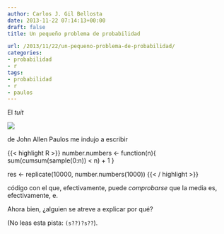 ```yaml
---
author: Carlos J. Gil Bellosta
date: 2013-11-22 07:14:13+00:00
draft: false
title: Un pequeño problema de probabilidad

url: /2013/11/22/un-pequeno-problema-de-probabilidad/
categories:
- probabilidad
- r
tags:
- probabilidad
- r
- paulos
---
```


El _tuit_

[![](/wp-uploads/2013/11/john_allen_paulos_e.png#center)
](/wp-uploads/2013/11/john_allen_paulos_e.png#center)

de John Allen Paulos me indujo a escribir

{{< highlight R >}}
number.numbers <- function(n){
  sum(cumsum(sample(0:n)) < n) + 1
}

res <- replicate(10000, number.numbers(1000))
{{< / highlight >}}

código con el que, efectivamente, puede _comprobarse_ que la media es, efectivamente, e.

Ahora bien, ¿alguien se atreve a explicar por qué?

(No leas esta pista: `(s??)?s??`).
